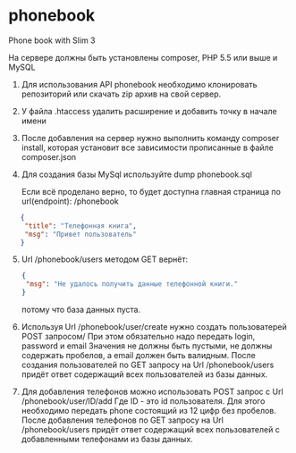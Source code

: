 # phonebook
Phone book with Slim 3

На сервере должны быть установлены composer, PHP 5.5 или выше и MySQL

1. Для использования API phonebook необходимо клонировать репозиторий или скачать zip архив на свой сервер.

2. У файла .htaccess удалить расширение и добавить точку в начале имени

3. После добавления на сервер нужно выполнить команду composer install, которая установит все зависимости прописанные в файле composer.json

4. Для создания базы MySql используйте dump phonebook.sql

   Если всё проделано верно, то будет доступна главная страница по url(endpoint): /phonebook
```json
   {
    "title": "Телефонная книга",
    "msg": "Привет пользователь"
   }
   ```
5. Url /phonebook/users методом GET вернёт:

   ```json
   {
    "msg": "Не удалось получить данные телефонной книги."
   }
   ```
      потому что база данных пуста.

6. Используя Url /phonebook/user/create нужно создать пользоватерей POST запросом/ При этом обязательно надо передать login, password и email Значения не должны быть пустыми, не должны содержать пробелов, а email должен быть валидным. После создания пользователей по GET запросу на Url /phonebook/users  придёт ответ содержащий всех пользователей из базы данных.

7. Для добавления телефонов можно использовать POST запрос с Url /phonebook/user/ID/add Где ID - это id пользователя. Для этого необходимо передать phone состоящий из 12 цифр без пробелов. После добавления телефонов по GET запросу на Url /phonebook/users  придёт ответ содержащий всех пользователей с добавленными телефонами из базы данных.
